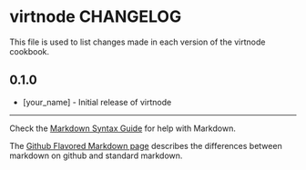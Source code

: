 virtnode CHANGELOG
==================

This file is used to list changes made in each version of the virtnode cookbook.

0.1.0
-----
- [your_name] - Initial release of virtnode

- - -
Check the [Markdown Syntax Guide](http://daringfireball.net/projects/markdown/syntax) for help with Markdown.

The [Github Flavored Markdown page](http://github.github.com/github-flavored-markdown/) describes the differences between markdown on github and standard markdown.
